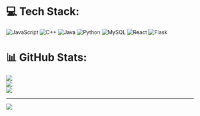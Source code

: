 
# 💻 Tech Stack:
![JavaScript](https://img.shields.io/badge/javascript-%23323330.svg?style=for-the-badge&logo=javascript&logoColor=%23F7DF1E) ![C++](https://img.shields.io/badge/c++-%2300599C.svg?style=for-the-badge&logo=c%2B%2B&logoColor=white) ![Java](https://img.shields.io/badge/java-%23ED8B00.svg?style=for-the-badge&logo=openjdk&logoColor=white) ![Python](https://img.shields.io/badge/python-3670A0?style=for-the-badge&logo=python&logoColor=ffdd54) ![MySQL](https://img.shields.io/badge/mysql-4479A1.svg?style=for-the-badge&logo=mysql&logoColor=white) ![React](https://img.shields.io/badge/react-%2320232a.svg?style=for-the-badge&logo=react&logoColor=%2361DAFB) ![Flask](https://img.shields.io/badge/flask-%23000.svg?style=for-the-badge&logo=flask&logoColor=white)
# 📊 GitHub Stats:
![](https://github-readme-stats.vercel.app/api?username=jarichooo&theme=dark&hide_border=false&include_all_commits=false&count_private=false)<br/>
![](https://nirzak-streak-stats.vercel.app/?user=jarichooo&theme=dark&hide_border=false)<br/>
![](https://github-readme-stats.vercel.app/api/top-langs/?username=jarichooo&theme=dark&hide_border=false&include_all_commits=false&count_private=false&layout=compact)

---
[![](https://visitcount.itsvg.in/api?id=jarichooo&icon=0&color=0)](https://visitcount.itsvg.in)

<!-- Proudly created with GPRM ( https://gprm.itsvg.in ) -->
